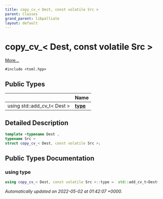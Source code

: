 ```yaml
---
title: copy_cv_< Dest, const volatile Src >
parent: Classes
grand_parent: libpalliate
layout: default
---
```


# copy_cv_< Dest, const volatile Src >



 [More...](#detailed-description)


`#include <toml.hpp>`

## Public Types

|                | Name           |
| -------------- | -------------- |
| using std::add_cv_t< Dest > | **[type](/libpalliate/generated/Classes/structcopy__cv___3_01Dest_00_01const_01volatile_01Src_01_4#using-type)**  |

## Detailed Description

```cpp
template <typename Dest ,
typename Src >
struct copy_cv_< Dest, const volatile Src >;
```

## Public Types Documentation

### using type

```cpp
using copy_cv_< Dest, const volatile Src >::type =  std::add_cv_t<Dest>;
```



_Automatically updated on 2022-05-02 at 01:42:07 +0000._